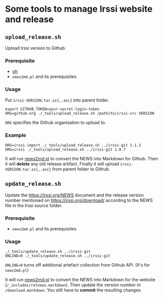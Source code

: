 # Some tools to manage Irssi website and release

## `upload_release.sh`

Upload Irssi version to Github.

### Prerequisite

* [gh](https://cli.github.com/)
* `news2md.pl` and its prerequisites

### Usage

Put `irssi-VERSION.tar.xz{,.asc}` into parent folder.

    export GITHUB_TOKEN=your-secret-login-token
    ORG=github-org ./_tools/upload_release.sh /path/to/irssi-src VERSION

`ORG` specifies the Github organisation to upload to. 

### Example

    ORG=irssi-import ./_tools/upload_release.sh ../irssi-git 1.1.1
    ORG=irssi ./_tools/upload_release.sh ../irssi-git 1.0.7

It will run [news2md.pl](News2md.md) to convert the NEWS into Markdown
for Github. Then it will **delete** any old release
artifact. Finally it will upload `irssi-VERSION.tar.xz{,.asc}` from
parent folder to Github.

## `update_release.sh`

Update the https://irssi.org/NEWS document and the release version
number mentioned on https://irssi.org/download/ according to the NEWS
file in the Irssi source folder.

### Prerequisite

* `news2md.pl` and its prerequisites

### Usage

    ./_tools/update_release.sh ../irssi-git
    ONLINE=0 ./_tools/update_release.sh ../irssi-git

`ONLINE=0` turns off additional artefact collection from Github
API. (It's for `news2md.pl`)

It will run [news2md.pl](News2md.md) to convert the NEWS into Markdown
for the website (`/_includes/relnews.markdown`). Then update the
version number in `/download.markdown`. You still have to
**commit** the resulting changes.

